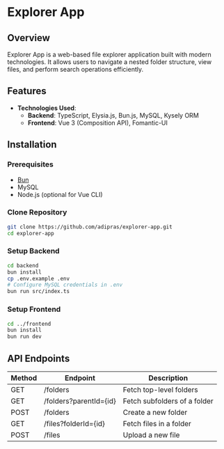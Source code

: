# Explorer App

## Overview
Explorer App is a web-based file explorer application built with modern technologies. It allows users to navigate a nested folder structure, view files, and perform search operations efficiently.

## Features
- **Technologies Used**:
  - **Backend**: TypeScript, Elysia.js, Bun.js, MySQL, Kysely ORM
  - **Frontend**: Vue 3 (Composition API), Fomantic-UI

## Installation
### Prerequisites
- [Bun](https://bun.sh/)
- MySQL
- Node.js (optional for Vue CLI)

### Clone Repository
```sh
git clone https://github.com/adipras/explorer-app.git
cd explorer-app
```

### Setup Backend
```sh
cd backend
bun install
cp .env.example .env
# Configure MySQL credentials in .env
bun run src/index.ts
```

### Setup Frontend
```sh
cd ../frontend
bun install
bun run dev
```

## API Endpoints
| Method | Endpoint         | Description                  |
|--------|-----------------|------------------------------|
| GET    | /folders        | Fetch top-level folders      |
| GET    | /folders?parentId={id} | Fetch subfolders of a folder |
| POST   | /folders        | Create a new folder         |
| GET    | /files?folderId={id} | Fetch files in a folder |
| POST   | /files          | Upload a new file           |



